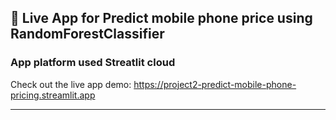 ## 🚀 Live App for Predict mobile phone price using RandomForestClassifier
### App platform used Streatlit cloud
Check out the live app demo: https://project2-predict-mobile-phone-pricing.streamlit.app

---
